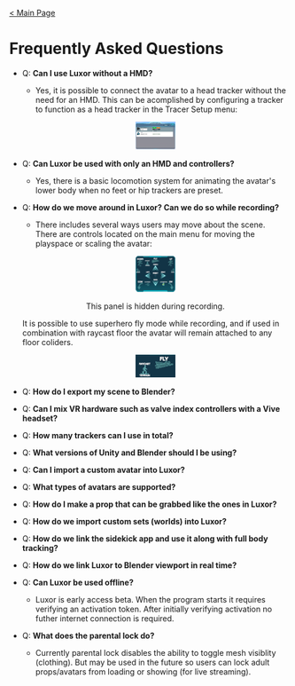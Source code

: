 [< Main Page](https://github.com/guiglass/LUXOR/blob/gh-pages/index.md)

# Frequently Asked Questions


- Q: **Can I use Luxor without a HMD?**
  - Yes, it is possible to connect the avatar to a head tracker without the need for an HMD. This can be acomplished by configuring a tracker to function as a head tracker in the Tracer Setup menu:
  <p align="center">
  <a href="/img/tracker setup.png">
     <img width="15%" height="15%" src="/img/tracker setup.png">
  </a>
  </p>
  
- Q: **Can Luxor be used with only an HMD and controllers?**
  - Yes, there is a basic locomotion system for animating the avatar's lower body when no feet or hip trackers are preset.

- Q: **How do we move around in Luxor? Can we do so while recording?**
  - There includes several ways users may move about the scene. There are controls located on the main menu for moving the playspace or scaling the avatar:
  <p align="center">
  <a href="/img/slew controls.png">
     <img width="15%" height="15%" src="/img/slew controls.png">
  </a>
  </p>
  <p align="center">
	This panel is hidden during recording.
  </p>

  
  It is possible to use superhero fly mode while recording, and if used in combination with raycast floor the avatar will remain attached to any floor coliders.
  <p align="center">
  <a href="/img/slew fly.png">
     <img width="15%" height="15%" src="/img/slew fly.png">
  </a>
  </p>
  
- Q: **How do I export my scene to Blender?**
  
- Q: **Can I mix VR hardware such as valve index controllers with a Vive headset?**

- Q: **How many trackers can I use in total?**

- Q: **What versions of Unity and Blender should I be using?**

- Q: **Can I import a custom avatar into Luxor?**

- Q: **What types of avatars are supported?**

- Q: **How do I make a prop that can be grabbed like the ones in Luxor?**

- Q: **How do we import custom sets (worlds) into Luxor?**

- Q: **How do we link the sidekick app and use it along with full body tracking?**

- Q: **How do we link Luxor to Blender viewport in real time?**

- Q: **Can Luxor be used offline?**
  - Luxor is early access beta. When the program starts it requires verifying an activation token. After initially verifying activation no futher internet connection is required.
  
- Q: **What does the parental lock do?**
  - Currently parental lock disables the ability to toggle mesh visiblity (clothing). But may be used in the future so users can lock adult props/avatars from loading or showing (for live streaming). 
